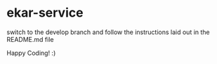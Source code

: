 # ekar-service

switch to the develop branch and follow the instructions laid out in the README.md file

Happy Coding! :)
